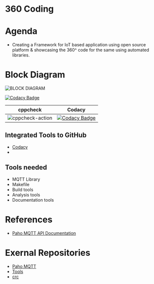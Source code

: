 # 360 Coding
# Agenda
* Creating a Framework for IoT based application using open source platform & showcasing the 360^ code for the same using automated libraries. 

# Block Diagram


![BLOCK DIAGRAM](https://github.com/cpganiger/360_Coders/assets/47321977/dc5dffe9-779a-485e-aef3-404fea2a6ef2)

[![Codacy Badge](https://api.codacy.com/project/badge/Grade/3b20c7c3ec7f4734b42cc0d04dcf3fb2)](https://app.codacy.com/manual/cpganiger/360_Coders?utm_source=github.com&utm_medium=referral&utm_content=cpganiger/360_Coders&utm_campaign=Badge_Grade_Dashboard)

|cppcheck|Codacy|
|:--:|:--:|
|![cppcheck-action](https://github.com/cpganiger/360_Coders/workflows/cppcheck-action/badge.svg)|[![Codacy Badge](https://app.codacy.com/project/badge/Grade/3ac7e2a959a24fa4b5d1b9c1c886ff75)](https://www.codacy.com/manual/cpganiger/360_Coders?utm_source=github.com&amp;utm_medium=referral&amp;utm_content=cpganiger/360_Coders&amp;utm_campaign=Badge_Grade)|

## Integrated Tools to GitHub
*  [Codacy](https://www.codacy.com/)
*  
## Tools needed
* MQTT Library
* Makefile
* Build tools
* Analysis tools
* Documentation tools

# References
* [Paho MQTT API Documentation](https://www.eclipse.org/paho/files/mqttdoc/MQTTClient/html/index.html)

# Exernal Repositories
* [Paho MQTT](https://github.com/eclipse/paho.mqtt.c)
* [Tools](https://github.com/stepin654321/MiniProject_Template)
* [crc](https://github.com/lammertb/libcrc)


